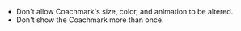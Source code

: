 - Don't allow Coachmark's size, color, and animation to be altered.
- Don't show the Coachmark more than once.
